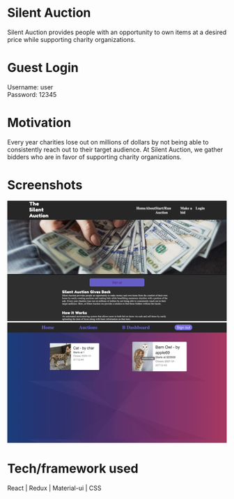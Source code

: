 # Silent Auction
Silent Auction provides people with an opportunity to own items at a desired price while supporting charity organizations.

# Guest Login
Username: user
</br>
Password: 12345

# Motivation
Every year charities lose out on millions of dollars by not being able to consistently reach out to their target audience. At Silent Auction, we gather bidders who are in favor of supporting charity organizations.
# Screenshots
![](https://github.com/Web26-Silent-Auction-1/Marketing/blob/master/homescreen.png)
![](https://github.com/Web26-Silent-Auction-1/Marketing/blob/master/login.png)

# Tech/framework used
React | Redux | Material-ui | CSS
